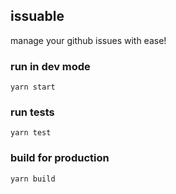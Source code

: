 ## issuable

manage your github issues with ease!

### run in dev mode

`yarn start`

### run tests

`yarn test`

### build for production

`yarn build`